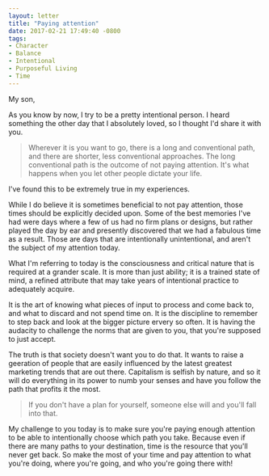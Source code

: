 ```yaml
---
layout: letter
title: "Paying attention"
date: 2017-02-21 17:49:40 -0800
tags:
- Character
- Balance
- Intentional
- Purposeful Living
- Time
---
```

My son,

As you know by now, I try to be a pretty intentional person. I heard something the other day that I absolutely loved, so I thought I'd share it with you.

> Wherever it is you want to go, there is a long and conventional path, and there are shorter, less conventional approaches. The long conventional path is the outcome of not paying attention. It's what happens when you let other people dictate your life.

I've found this to be extremely true in my experiences. 

While I do believe it is sometimes beneficial to not pay attention, those times should be explicitly decided upon. Some of the best memories I've had were days where a few of us had no firm plans or designs, but rather played the day by ear and presently discovered that we had a fabulous time as a result. Those are days that are intentionally unintentional, and aren't the subject of my attention today.

What I'm referring to today is the consciousness and critical nature that is required at a grander scale. It is more than just ability; it is a trained state of mind, a refined attribute that may take years of intentional practice to adequately acquire. 

It is the art of knowing what pieces of input to process and come back to, and what to discard and not spend time on. It is the discipline to remember to step back and look at the bigger picture ervery so often. It is having the audacity to challenge the norms that are given to you, that you're supposed to just accept.

The truth is that society doesn't want you to do that. It wants to raise a geeration of people that are easily influenced by the latest greatest marketing trends that are out there. Capitalism is selfish by nature, and so it will do everything in its power to numb your senses and have you follow the path that profits it the most.

> If you don't have a plan for yourself, someone else will and you'll fall into that.

My challenge to you today is to make sure you're paying enough attention to be able to intentionally choose which path you take. Because even if there are many paths to your destination, time is the resource that you'll never get back. So make the most of your time and pay attention to what you're doing, where you're going, and who you're going there with!

